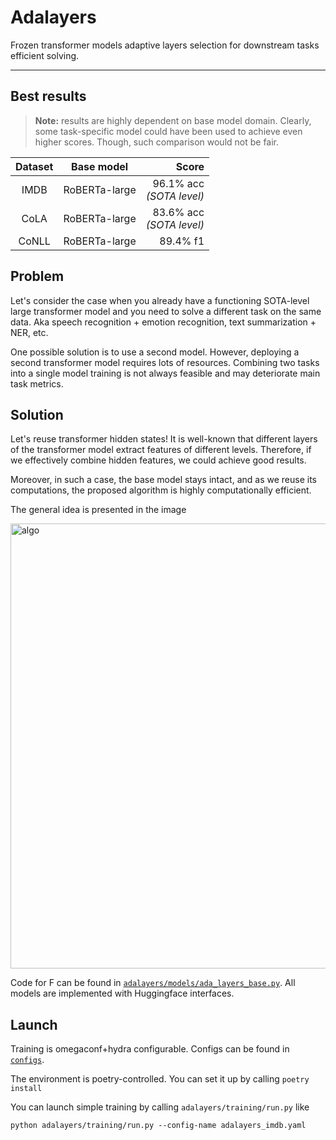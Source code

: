 # Adalayers

Frozen transformer models adaptive layers selection
for downstream tasks efficient solving.

---

## Best results

> **Note:** results are highly dependent on base model domain.
> Clearly, some task-specific model could have been used to
> achieve even higher scores. Though, such
> comparison would not be fair.

| Dataset | Base model | Score |
|:-----------:|:--------------:|---------:|
| IMDB        | RoBERTa-large  | 96.1% acc <br>*(SOTA level)* |
| CoLA        | RoBERTa-large  | 83.6% acc <br>*(SOTA level)* |
| CoNLL       | RoBERTa-large  | 89.4% f1  |

## Problem

Let's consider the case when you already have a functioning SOTA-level large transformer model and you need to solve a different task on the same data.
Aka speech recognition + emotion recognition, text summarization + NER, etc.

One possible solution is to use a second model.
However, deploying a second transformer model requires lots of resources.
Combining two tasks into a single model training is not always feasible and may
deteriorate main task metrics.

## Solution

Let's reuse transformer hidden states! It is well-known that different
layers of the transformer model extract features of different levels. Therefore,
if we effectively combine hidden features, we could achieve good results.

Moreover, in such a case, the base model stays intact, and as we reuse its computations,
the proposed algorithm is highly computationally efficient.

The general idea is presented in the image

<img width="712" alt="algo" src="https://github.com/alexdremov/adalayers/assets/25539425/abbddae1-ba58-46cc-ad9a-672d38dca68f">

Code for F can be found in [`adalayers/models/ada_layers_base.py`](https://github.com/alexdremov/adalayers/blob/main/adalayers/models/ada_layers_base.py).
All models are implemented with Huggingface interfaces.

## Launch

Training is omegaconf+hydra configurable. Configs can be found in [`configs`](https://github.com/alexdremov/adalayers/tree/main/configs).

The environment is poetry-controlled. You can set it up by calling `poetry install`

You can launch simple training by calling `adalayers/training/run.py` like

```
python adalayers/training/run.py --config-name adalayers_imdb.yaml
```
